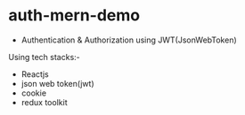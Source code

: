 # auth-mern-demo
- Authentication &amp; Authorization using JWT(JsonWebToken)

Using tech stacks:-
- Reactjs
- json web token(jwt)
- cookie
- redux toolkit
